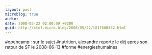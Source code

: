 ```yaml
---
layout: post
microblog: true
audio: 
date: 2008-05-22 02:00:00 +0200
guid: http://xtof.micro.blog/2008/05/22/t817600352.html
---
```

#opencamp : sur le sujet #nutrition, alexandre reporte le déj après son retour de SF le 2008-06-13  #forme #energieshumaines
